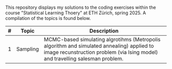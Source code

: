 This repository displays my solutions to the coding exercises within the course "Statistical Learning Thoery" at ETH Zürich, spring 2025. A compilation of the topics is found below.

| # | Topic | Description |
|--------------|-------|-------------|
| 1| Sampling | MCMC-based simulating algrotihms (Metropolis algorithm and simulated annealing) applied to image recunstruction problem (via Ising model) and travelling salesman problem. |

